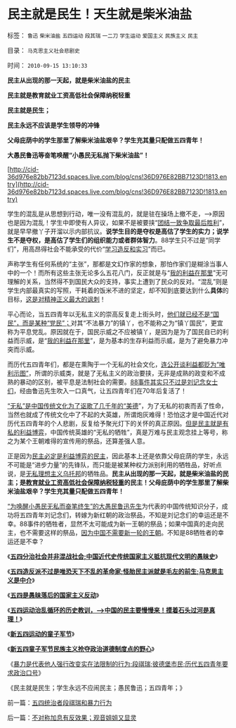 # 民主就是民生！天生就是柴米油盐

标签： `鲁迅` `柴米油盐` `五四运动` `段其瑞` `一二刀` `学生运动` `爱国主义` `民族主义` `民主` 

目录： `马克思主义社会悲剧史`

时间： `2010-09-15 13:10:33`

**民主从出现的那一天起，就是柴米油盐的民主**

**民主就是教育就业工资高低社会保障纳税轻重**

**民主就是民生；**

**民主永远不应该是学生领导的冲锋**

**父母庇荫中的学生那里了解柴米油盐艰辛？学生充其量只配做五四青年！**

**大愚民鲁迅等奋笔唤醒“小愚民无私抛下柴米油盐”！**

[http://cid-36d976e82bb7123d.spaces.live.com/blog/cns!36D976E82BB7123D!1813.entry](http://cid-36d976e82bb7123d.spaces.live.com/blog/cns!36D976E82BB7123D!1813.entry)

学生的混乱是从思想到行动，唯一没有混乱的，就是驻在操场上撤不走，——>原因也是因为混乱！学生中即使有人异议，如果不是被要挟“[团结一致争取最后胜利](../../../2009/9/20/争取民主就不要搞毛式厚黑政治.md)”，就是早早撤丫子开溜以示内部抗议。**说学生目的是夺权是高估了学生的实力；说学生不是夺权，是高估了学生们的组织能力或者群体智力**。88学生只不过是“同学们”，用高昂得社会不能承受的代价“[学习造反和实习](../../../2010/6/24/中国传统书生只会造反不会做饭.md)”而已。

声称学生有任何系统的“主张”，那都是文幻作家的想象，那怕作家们是糊涂当事人中的一个！而所有这些主张无论多么五花八门，反正就是与“[我的利益在那里](http://blog.sina.com.cn/s/blog_5563a64d0100dfvx.html)”无可理解的关系，当然得不到国民大众的支持，事实上遭到了民众的反对。“混乱”则是学生内部最真实的写照，干耗着的饭米不进的坚定，却不知到底要达到什么**具体**的目标，[这是对精神正义最大的讽刺](../../../2009/9/4/上帝总是和您的正义离得远远的.md)！

平心而论，当五四青年以无私主义的崇高反复走上街头时，[他们就已经不是“国民”，而是某种“党民”；](../../../2010/9/4/政治斗争的残酷与帝国集权成正比.md)对其“不法暴力”的镇丫，也不能称之为“镇丫国民”，更宜称为平息党乱。原因就在于，国民示威之不应被镇丫，是因为是为了国民自已的利益而示威，是“[我的利益在那里](../../../2007/12/19/什么是民主之解疑.md)”，是为基本的生存利益而示威，是为了避免暴力冲突而示威。

而历代五四青年们，都是在熏陶于一个无私的社会文化，[连公开谈利益都贬为“唯利示图”](../../../2010/9/10/中国唯利是图的人太少了.md)，所谓的示威类，就是了无私主义的政治要挟，无非是成熟的政变和不成熟的暴动的区别，被平息是法制社会的需要。[88事件其实只不过是刘记念女士们](http://hi.baidu.com/darthchn/blog/item/7668d7077bc2db73020881a6.html)，经由鲁迅先生吹入一口真气，让五四青年们在70年后复活了！

[“无私”是中国传统文化为了讴歌了几千年的“美德](../../../2009/9/12/大公无私是这样来的.md)”，为了无私的初衷而丢了性命，当然也就成了传统文化中了不起的大英雄，所谓炮灰难得！恐怕这才是中国近代对历代五四青年的个人悲剧，反复给予聚光灯下的关怀的真正原因。[但是民主就是有私的利益博弈](../../../2009/10/9/什么是民主？民主和成本效益原理的关系.md)，中国传统英雄的“无私的牺牲”，真是万难与民主观念挂上等号，称之为某个王朝难得的宣传用的祭品，还算差强人意。

正是因为[民主必定是利益博弈的民主](../../../2009/9/12/产权归属清晰前提下的平等博羿.md)，因此基本上还是依靠父母庇荫的学生，永远不可能是“进步力量”的先锋队，而只能是被某种权力派别利用的牺牲品，好听点说，是[无私理想主义乌托邦](../../../2009/8/29/过高的期望造就了唯心，左倾，和乌托邦.md)的牺牲品。**民主从出现的那一天起，就是柴米油盐的民主；是[教育就业工资高低社会保障纳税轻重](../../../2010/9/2/民主目的是合理税收;公有制就是税收;税负低估.md)的民主！父母庇荫中的学生那里了解柴米油盐艰辛？学生充其量只配做五四青年！**

[“为唤醒小愚民无私而奋笔终生”的大愚民鲁迅先生](../../../2009/12/21/民智？不开？“长矛大刀对仗洋枪洋炮”.md)为代表的中国传统知识分子，成功将五四青年刘记念们，转嫁为新红朝的政治祭品，不知是刘记念们的幸运还是不幸。88事件的牺牲者，显然不太可能成为新一王朝的祭品；如果中国真的走向民主，也不需要这样的祭品，[因为中国不需要新一轮的王朝](../../../2010/3/3/为什么历史治乱循环总是不息更残暴？.md)。不知是88牺牲者的幸运还是不幸？

《[**五四分治社会并非混战社会;中国近代史传统国家主义抵抗现代文明的愚昧史**](../../../2010/5/14/传统文化国家主义抵抗现代文明节节败退史.md)》

《[**五四造反派不过是唯恐天下不乱的革命家;怪胎民主派就是毛左的前生;马克思主义是中介**](../../../2010/5/14/唯恐天下不乱的革命家.md)》

《[**五四是愚昧落后的国家主义反动**](../../../2010/5/9/美国是全世界最具发展潜力的国家.md)》

《[**五四运动治乱循环的历史教训，——>中国的民主要慢慢来！摸着石头过河是真理！**](../../../2010/3/21/中国的民主要慢慢来！摸着石头过河是真理！.md)》

《[**新五四运动的童子军节**](http://hi.baidu.com/darthchn/blog/item/7668d7077bc2db73020881a6.html)》

《[**新五四童子军节民族主义抢夺政治道德制度点的野心**](../../../2009/6/10/抢夺道德制高点是危险的政治游戏.md)》

《[暴力是代表他人强行改变实在法限制的行为;段祺瑞;彼德堡市民;历代五四青年要求政治口号](../../../2010/9/15/五四统治者段祺瑞和暴力行为.md)》

《民主就是民生；学生永远不应闹民主；愚民鲁迅；五四青年；》



前一篇：[五四统治者段祺瑞和暴力行为](../../../2010/9/15/五四统治者段祺瑞和暴力行为.md)

后一篇：[不对称加息有反效果；观音姐姐又显灵](../../../2010/9/15/不对称加息有反效果；观音姐姐又显灵.md)